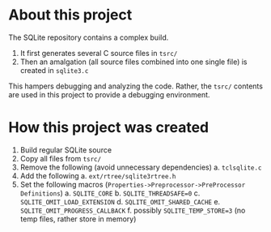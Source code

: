 # About this project
The SQLite repository contains a complex build.

1. It first generates several C source files in `tsrc/`
2. Then an amalgation (all source files combined into one single file) is created in `sqlite3.c`

This hampers debugging and analyzing the code. Rather, the `tsrc/` contents are used in this project to provide a debugging environment.

# How this project was created
1. Build regular SQLite source
2. Copy all files from `tsrc/`
3. Remove the following (avoid unnecessary dependencies)
  a. `tclsqlite.c`
4. Add the following
  a. `ext/rtree/sqlite3rtree.h`
5. Set the following macros (`Properties->Preprocessor->PreProcessor Definitions`)
  a. `SQLITE_CORE`
  b. `SQLITE_THREADSAFE=0`
  c. `SQLITE_OMIT_LOAD_EXTENSION`
  d. `SQLITE_OMIT_SHARED_CACHE`
  e. `SQLITE_OMIT_PROGRESS_CALLBACK`
  f. possibly `SQLITE_TEMP_STORE=3` (no temp files, rather store in memory)